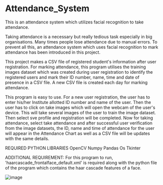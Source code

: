 # Attendance_System
This is an attendance system which utilizes facial recognition to take attendance.

Taking attendance is a necessary but really tedious task especially in big organisations. Many times people lose attendance due to manual errors. To prevent all this, an attendance system which uses facial recognition to mark attendance has been introduced in this project. 

This project makes a CSV file of registered student's information after user registration. For marking attendance, this program utilises the training images dataset which was created during user registration to identify the registered users and mark their ID number, name, time and date of presence in a CSV file. A new CSV file is created each day for marking attendance.

This program is easy to use. For a new user registration, the user has to enter his/her Institute allotted ID number and name of the user. Then the user has to click on take images which will open the webcam of the user's device. This will take several images of the user to train the image dataset. Then select sve profile and registration will be completed. Now for taking attendance, select take attendance and after successful user verification from the image datasets, the ID, name and time of attendance for the user will appear in the Attendance Chart as well as a CSV file will be updates with the same details.

REQUIRED PYTHON LIBRARIES
OpenCV
Numpy
Pandas
Os
Tkinter

ADDITIONAL REQUIREMENT: For this program to run, 'haarcascade_frontalface_default.xml' is required along with the python file of the program which contains the haar cascade features of a face.

![image](https://user-images.githubusercontent.com/82457446/170761513-8ddfecc2-0be9-4444-b736-a79a99d5d781.png)



